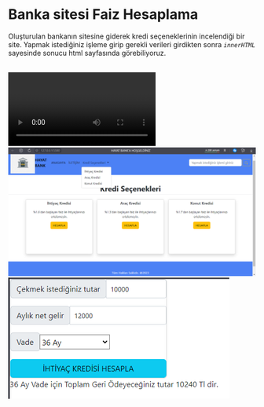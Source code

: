 # Banka sitesi Faiz Hesaplama
 Oluşturulan bankanın sitesine giderek kredi seçeneklerinin incelendiği bir site. Yapmak istediğiniz işleme girip gerekli verileri girdikten sonra <em> `innerHTML` </em> sayesinde sonucu html sayfasında görebiliyoruz.

<br/>
<video src="./bank.mp4"></video>
<img src="./bankpng.png">
<img src="./faiz.png" style="justify-content:center; align-items:center;">

